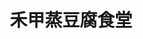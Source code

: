 ---
title: "禾甲蒸豆腐食堂"
description: "禾甲蒸豆腐食堂"
layout: shop
keywords:
  - 美食競賽
  - 台灣美食
  - 美食精選
datePublished: "2025-06-30"
dateModified: "2025-07-03"
city: "台北市"
district: "中正區"
address: "台北市中正區中華路二段313巷18號"
phone: "0223019448"
geo: "25.02834367699148, 121.50644058142598"
google_map: "https://maps.app.goo.gl/you287hw5x4W3qDh7"
footinder: "https://footinder.com.tw/%e5%8f%b0%e5%8c%97%e5%b8%82%e4%b8%ad%e6%ad%a3%e5%8d%80/34738/"
official: "https://www.facebook.com/p/%E7%A6%BE%E7%94%B2-100063825320865/"
award:
  - name: "夜市王"
    year: "2024"
    entries:
      - nightMarket: "南機場夜市"
        food_type: "臭豆腐"
        rank: "第三名"

---